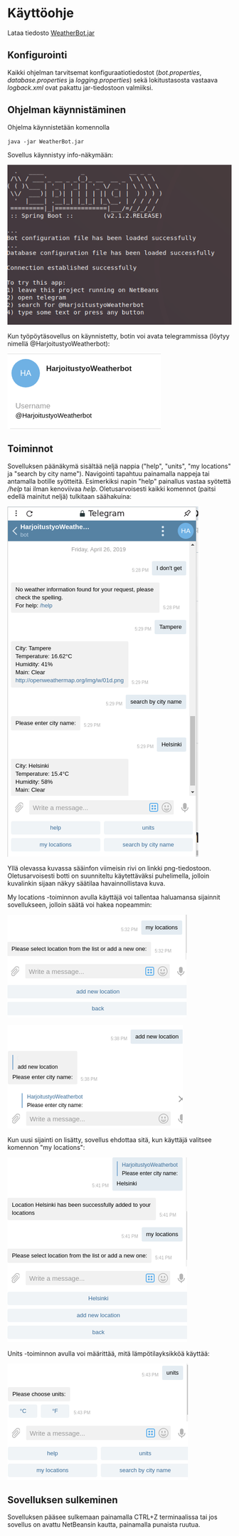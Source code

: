 # **Käyttöohje**

Lataa tiedosto [WeatherBot.jar](https://github.com/qubelka/ot-harjoitustyo/releases/download/viikko6/WeatherBot.jar)

## **Konfigurointi**

Kaikki ohjelman tarvitsemat konfiguraatiotiedostot (*bot.properties*, *database.properties* ja *logging.properties*) sekä lokitustasosta vastaava *logback.xml*
ovat pakattu jar-tiedostoon valmiiksi. 

## **Ohjelman käynnistäminen**

Ohjelma käynnistetään komennolla 

`java -jar WeatherBot.jar`

Sovellus käynnistyy info-näkymään:

![info](https://github.com/qubelka/ot-harjoitustyo/blob/master/laskarit/viikko6/start.png)

Kun työpöytäsovellus on käynnistetty, botin voi avata telegrammissa (löytyy nimellä @HarjoitustyoWeatherbot):

![bot](https://github.com/qubelka/ot-harjoitustyo/blob/master/laskarit/viikko6/open.png)

## **Toiminnot**

Sovelluksen päänäkymä sisältää neljä nappia ("help", "units", "my locations" ja "search by city name"). Navigointi tapahtuu painamalla nappeja tai antamalla botille syötteitä. Esimerkiksi napin "help" painallus vastaa syötettä */help* tai ilman kenoviivaa *help*. Oletusarvoisesti kaikki komennot (paitsi edellä mainitut neljä) tulkitaan säähakuina: 

![haku](https://github.com/qubelka/ot-harjoitustyo/blob/master/laskarit/viikko6/weather.png)

Yllä olevassa kuvassa sääinfon viimeisin rivi on linkki png-tiedostoon. Oletusarvoisesti botti on suunniteltu käytettäväksi puhelimella, jolloin kuvalinkin sijaan näkyy säätilaa havainnollistava kuva. 

My locations -toiminnon avulla käyttäjä voi tallentaa haluamansa sijainnit sovellukseen, jolloin säätä voi hakea nopeammin: 

![add](https://github.com/qubelka/ot-harjoitustyo/blob/master/laskarit/viikko6/my_location.png)

![add2](https://github.com/qubelka/ot-harjoitustyo/blob/master/laskarit/viikko6/add_location.png)

Kun uusi sijainti on lisätty, sovellus ehdottaa sitä, kun käyttäjä valitsee komennon "my locations":

![added](https://github.com/qubelka/ot-harjoitustyo/blob/master/laskarit/viikko6/locations_listed.png)

Units -toiminnon avulla voi määrittää, mitä lämpötilayksikköä käyttää:

![units](https://github.com/qubelka/ot-harjoitustyo/blob/master/laskarit/viikko6/units_selection.png)

## **Sovelluksen sulkeminen**

Sovelluksen pääsee sulkemaan painamalla CTRL+Z terminaalissa tai jos sovellus on avattu NetBeansin kautta, painamalla punaista ruutua. 

